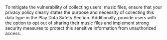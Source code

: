 To mitigate the vulnerability of collecting users' music files, ensure that your privacy policy clearly states the purpose and necessity of collecting this data type in the Play Data Safety Section. Additionally, provide users with the option to opt out of sharing their music files and implement strong security measures to protect this sensitive information from unauthorized access.